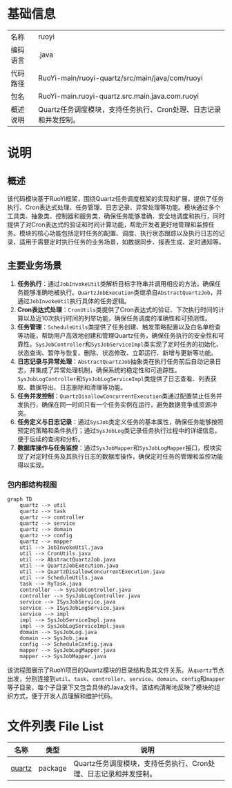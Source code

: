 # 基础信息

|      |      |
|------|------|
| 名称 | ruoyi |
| 编码语言 | .java |
| 代码路径 | RuoYi-main/ruoyi-quartz/src/main/java/com/ruoyi |
| 包名 | RuoYi-main.ruoyi-quartz.src.main.java.com.ruoyi |
| 概述说明 | Quartz任务调度模块，支持任务执行、Cron处理、日志记录和并发控制。 |

# 说明

## 概述
该代码模块基于RuoYi框架，围绕Quartz任务调度框架的实现和扩展，提供了任务执行、Cron表达式处理、任务管理、日志记录、异常处理等功能。模块通过多个工具类、抽象类、控制器和服务类，确保任务能够准确、安全地调度和执行，同时提供了对Cron表达式的验证和时间计算功能，帮助开发者更好地管理和监控任务。模块的核心功能包括定时任务的配置、调度、执行状态跟踪以及执行日志的记录，适用于需要定时执行任务的业务场景，如数据同步、报表生成、定时通知等。

## 主要业务场景
1. **任务执行**：通过`JobInvokeUtil`类解析目标字符串并调用相应的方法，确保任务能够准确地被执行。`QuartzJobExecution`类继承自`AbstractQuartzJob`，并通过`JobInvokeUtil`执行具体的任务逻辑。
2. **Cron表达式处理**：`CronUtils`类提供了Cron表达式的验证、下次执行时间的计算以及近10次执行时间的列举功能，确保任务调度的准确性和可预测性。
3. **任务管理**：`ScheduleUtils`类提供了任务创建、触发策略配置以及白名单检查等功能，帮助用户高效地创建和管理Quartz任务，确保任务执行的安全性和可靠性。`SysJobController`和`SysJobServiceImpl`类实现了定时任务的初始化、状态查询、暂停与恢复、删除、状态修改、立即运行、新增与更新等功能。
4. **日志记录与异常处理**：`AbstractQuartzJob`抽象类在执行任务前后自动记录日志，并集成了异常处理机制，确保系统的稳定性和可追踪性。`SysJobLogController`和`SysJobLogServiceImpl`类提供了日志查看、列表获取、数据导出、日志删除和清理等功能。
5. **任务并发控制**：`QuartzDisallowConcurrentExecution`类通过配置禁止任务并发执行，确保在同一时间只有一个任务实例在运行，避免数据竞争或资源冲突。
6. **任务定义与日志记录**：通过`SysJob`类定义任务的基本属性，确保任务能够按照预定的策略和条件执行；通过`SysJobLog`类记录任务执行过程中的详细信息，便于后续的查询和分析。
7. **数据库操作与任务监控**：通过`SysJobMapper`和`SysJobLogMapper`接口，模块实现了对定时任务及其执行日志的数据库操作，确保定时任务的管理和监控功能得以实现。


### 包内部结构视图

```mermaid
graph TD
    quartz --> util
    quartz --> task
    quartz --> controller
    quartz --> service
    quartz --> domain
    quartz --> config
    quartz --> mapper
    util --> JobInvokeUtil.java
    util --> CronUtils.java
    util --> AbstractQuartzJob.java
    util --> QuartzJobExecution.java
    util --> QuartzDisallowConcurrentExecution.java
    util --> ScheduleUtils.java
    task --> RyTask.java
    controller --> SysJobController.java
    controller --> SysJobLogController.java
    service --> ISysJobService.java
    service --> ISysJobLogService.java
    service --> impl
    impl --> SysJobServiceImpl.java
    impl --> SysJobLogServiceImpl.java
    domain --> SysJobLog.java
    domain --> SysJob.java
    config --> ScheduleConfig.java
    mapper --> SysJobLogMapper.java
    mapper --> SysJobMapper.java
```

该流程图展示了RuoYi项目的Quartz模块的目录结构及其文件关系。从`quartz`节点出发，分别连接到`util`、`task`、`controller`、`service`、`domain`、`config`和`mapper`等子目录，每个子目录下又包含具体的Java文件。该结构清晰地反映了模块的组织方式，便于开发人员理解和维护代码。

# 文件列表 File List

| 名称   | 类型  | 说明 |
|-------|------|-------------|
| [quartz](quartz/_module.md) | package | Quartz任务调度模块，支持任务执行、Cron处理、日志记录和并发控制。 |


